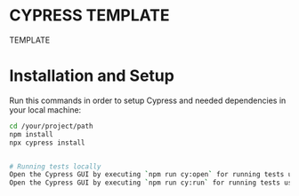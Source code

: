 # CYPRESS TEMPLATE

TEMPLATE

# Installation and Setup

Run this commands in order to setup Cypress and needed dependencies in your local machine:

```bash
cd /your/project/path
npm install
npx cypress install


# Running tests locally
Open the Cypress GUI by executing `npm run cy:open` for running tests using cypress dashboard.
Open the Cypress GUI by executing `npm run cy:run` for running tests using cypress headless.
```
